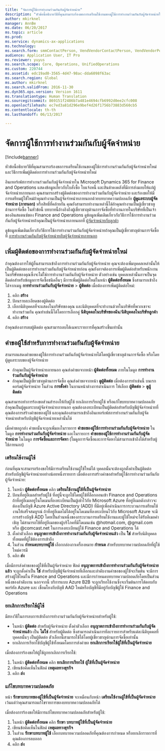 ```yaml
---
title: "จัดการผู้ใช้การทำงานร่วมกันกับผู้จัดจำหน่าย"
description: "หัวข้อนี้อธิบายวิธีที่คุณสามารถร้องขอการเตรียมใช้งานของผู้ใช้การทำงานร่วมกันกับผู้จัดจำหน่ายใหม่ และวิธีการเพิ่มผู้ติดต่อการทำงานร่วมกันกับผู้จัดจำหน่ายใหม่"
author: mkirknel
manager: AnnBe
ms.date: 06/20/2017
ms.topic: article
ms.prod: 
ms.service: dynamics-ax-applications
ms.technology: 
ms.search.form: smmContactPerson, VendVendorContactPerson, VendVendorPortalUser
audience: Application User, IT Pro
ms.reviewer: yuyus
ms.search.scope: Core, Operations, UnifiedOperations
ms.custom: 220744
ms.assetid: edc19ad0-3565-4d47-98ac-dda6098f63ac
ms.search.region: Global
ms.author: mkirknel
ms.search.validFrom: 2016-11-30
ms.dyn365.ops.version: Version 1611
ms.translationtype: Human Translation
ms.sourcegitcommit: 869151f2486b7a481e4694cfb6992d0ee2cfc008
ms.openlocfilehash: ec7ed3a81d296e9bef4d26f1756b73883d560cb5
ms.contentlocale: th-th
ms.lasthandoff: 06/13/2017

---
```


# <a name="manage-vendor-collaboration-users"></a>จัดการผู้ใช้การทำงานร่วมกันกับผู้จัดจำหน่าย

[!include[banner](../includes/banner.md)]


หัวข้อนี้อธิบายวิธีที่คุณสามารถร้องขอการเตรียมใช้งานของผู้ใช้การทำงานร่วมกันกับผู้จัดจำหน่ายใหม่ และวิธีการเพิ่มผู้ติดต่อการทำงานร่วมกันกับผู้จัดจำหน่ายใหม่ 

อินเทอร์เฟสการทำงานร่วมกันกับผู้จัดจำหน่ายใน Microsoft Dynamics 365 for Finance and Operations แสดงข้อมูลเกี่ยวกับใบสั่งซื้อ ใบแจ้งหนี้ และสินค้าคงคลังที่มีการส่งมอบให้แก่ผู้จัดจำหน่ายภายนอก คุณสามารถสร้างผู้ติดต่อของการทำงานร่วมกันกับผู้จัดจำหน่าย และร้องขอให้มีการเตรียมผู้ใช้ใหม่ถ้าคุณทำงานเป็นผู้จัดจำหน่ายภายนอกด้วยบทบาทความปลอดภัย **ผู้ดูแลระบบผู้จัดจำหน่าย (ภายนอก)** หรือสิทธิ์ที่คล้ายกัน คุณยังสามารถทำงานเหล่านี้ได้ถ้าคุณทำงานเป็นผู้เชี่ยวชาญด้านการจัดซื้อ ในหัวข้อนี้ บทบาทนี้อ้างอิงถึงผู้เชี่ยวชาญด้านการจัดซื้อที่ทำงานภายในบริษัทที่เป็นเจ้าของอินสแตนซ์ของ Finance and Operations ดูข้อมูลเพิ่มเติมเกี่ยวกับวิธีการใช้การทำงานร่วมกันกับผู้จัดจำหน่ายถ้าคุณเป็นผู้จัดจำหน่ายภายนอกที่ [ผู้จัดจำหน่ายกับลูกค้า](vendor-collaboration-work-customers-dynamics-365-operations.md)  

ดูข้อมูลเพิ่มเติมเกี่ยวกับวิธีการใช้การทำงานร่วมกันกับผู้จัดจำหน่ายถ้าคุณเป็นผู้เชี่ยวชาญด้านการจัดซื้อที่ [การทำงานร่วมกันกับผู้จัดจำหน่ายกับผู้จัดจำหน่ายภายนอก](vendor-collaboration-work-external-vendors.md)

## <a name="add-new-vendor-collaboration-contacts"></a>เพิ่มผู้ติดต่อของการทำงานร่วมกันกับผู้จัดจำหน่ายใหม่
ถ้าคุณต้องการให้ผู้อื่นสามารถเข้าถึงการทำงานร่วมกันกับผู้จัดจำหน่าย คุณจะต้องเพิ่มบุคคลเหล่านั้นให้เป็นผู้ติดต่อของการทำงานร่วมกันกับผู้จัดจำหน่ายก่อน คุณยังอาจต้องการเพิ่มผู้ติดต่อสำหรับพนักงานในบริษัทของคุณซึ่งจะไม่ใช่การทำงานร่วมกันกับผู้จัดจำหน่าย ตัวอย่างเช่น บุคคลเหล่านั้นอาจเป็นจุดติดต่อสำหรับข้อมูลการจัดซื้อชนิดอื่นๆ มีการเพิ่มผู้ติดต่อใหม่ในหน้า **ผู้ติดต่อทั้งหมด** ซึ่งสามารถเข้าถึงได้จากเมนู **การทำงานร่วมกันกับผู้จัดจำหน่าย** &gt; **ผู้ติดต่อ** เมื่อต้องการเพิ่มผู้ติดต่อใหม่:

1.  คลิก **สร้าง**
2.  ป้อนรายละเอียดของผู้ติดต่อ
3.  เลือกนิติบุคคลที่จะแสดงในบริษัทของคุณ และนิติบุคคลที่จะทำงานด้วยในบริษัทที่พวกเขาจะทำงานร่วมกัน คุณทำเช่นนี้ได้โดยการเลือกคู่ **นิติบุคคลในบริษัทของฉัน**/**นิติบุคคลในบริษัทลูกค้า**
4.  คลิก **สร้าง**

ถ้าคุณต้องการลบผู้ติดต่อ คุณสามารถลบได้เฉพาะรายการที่คุณสร้างขึ้นเท่านั้น

## <a name="vendor-collaboration-user-requests"></a>คำขอผู้ใช้สำหรับการทำงานร่วมกันกับผู้จัดจำหน่าย
สามารถแสดงคำขอของผู้ใช้การทำงานร่วมกันกับผู้จัดจำหน่ายได้โดยผู้เชี่ยวชาญด้านการจัดซื้อ หรือโดยผู้ดูแลระบบของผู้จัดจำหน่าย

-   ถ้าคุณเป็นผู้จัดจำหน่ายภายนอก คุณส่งคำขอจากหน้า **ผู้ติดต่อทั้งหมด** ภายในโมดูล **การทำงานร่วมกันกับผู้จัดจำหน่าย**
-   ถ้าคุณเป็นผู้เชี่ยวชาญด้านการจัดซื้อ คุณส่งคำขอจากหน้า **ดูผู้ติดต่อ** เมื่อต้องการทำเช่นนี้ บนเรกคอร์ดผู้จัดจำหน่าย ในส่วน **การตั้งค่า** ในบานหน้าต่างการดำเนินการ ให้เลือก **ผู้ติดต่อ** &gt; **ดูผู้ติดต่อ**

คุณสามารถทำการร้องขอส่วนสำรองให้กับผู้ใช้ ยกเลิกการเรียกผู้ใช้ หรือแก้ไขบทบาทความปลอดภัย ถ้าคุณเป็นผู้ดูแลระบบผู้จัดจำหน่ายภายนอก คุณต้องลงทะเบียนเป็นผู้ติดต่อสำหรับบัญชีผู้จัดจำหน่ายที่คุณต้องการสร้างคำขอของผู้ใช้ และคุณต้องสามารถเข้าถึงอินเทอร์เฟสการทำงานร่วมกันกับผู้จัดจำหน่ายสำหรับบัญชีผู้จัดจำหน่ายเหล่านั้นได้  

เมื่อคำขอถูกส่ง คำขอนั้นจะถูกเพิ่มลงในรายการ **คำขอของผู้ใช้การทำงานร่วมกันกับผู้จัดจำหน่าย** ในโมดูล **การทำงานร่วมกันกับผู้จัดจำหน่าย** และในรายการ **คำขอของผู้ใช้การทำงานร่วมกันกับผู้จัดจำหน่าย** ในโมดูล **การจัดซื้อและการจัดหา** (โมดูลการจัดซื้อและการจัดหาไม่สามารถเข้าถึงได้สำหรับผู้ใช้ภายนอก)

### <a name="provision-a-user"></a>เตรียมใช้งานผู้ใช้

ก่อนที่คุณจะสามารถร้องขอให้มีการเตรียมใช้งานผู้ใช้ใหม่ได้ บุคคลนั้นจะต้องถูกตั้งค่าเป็นผู้ติดต่อสำหรับบัญชีผู้จัดจำหน่ายอย่างน้อยหนึ่งรายการ เมื่อต้องการสร้างคำขอสำหรับผู้ใช้การทำงานร่วมกันกับผู้จัดจำหน่าย:

1.  ในหน้า **ผู้ติดต่อทั้งหมด** คลิก **เตรียมใช้งานผู้ใช้ที่เป็นผู้จัดจำหน่าย**
2.  ป้อนที่อยู่อีเมลสำหรับผู้ใช้ ที่อยู่นี้จะถูกใช้โดยผู้ใช้ที่ล็อกออนเข้า Finance and Operations ถ้าที่อยู่อีเมลอยู่ในโดเมนที่ลงทะเบียนเป็นผู้เช่าไว้กับ Microsoft Azure ที่อยู่อีเมลดังกล่าวจะต้องเป็นบัญชี Azure Active Directory (ADD) ที่มีอยู่เพื่อดำเนินการกระบวนการเตรียมใช้งานให้เสร็จสมบูรณ์ ถ้าที่อยู่อีเมลไม่ได้อยู่ในโดเมนที่ลงทะเบียนไว้กับ Microsoft Azure จะมีการสร้างบัญชี ADD โดยเป็นส่วนหนึ่งของกระบวนการเตรียมใช้งานและผู้ใช้ใหม่จะได้รับอีเมลคำเชิญ ไม่สามารถใช้ที่อยู่อีเมลของผู้บริโภคที่มีโดเมนเช่น @hotmail.com, @gmail.com หรือ @comcast.net ในการลงทะเบียนผู้ใช้ Finance and Operations ได้
3.  ตั้งค่าตัวเลือก **อนุญาตการเข้าถึงการทำงานร่วมกันกับผู้จัดจำหน่ายแล้ว** เป็น **ใช่** สำหรับนิติบุคคลทั้งหมดที่ผู้ใช้ต้องการเข้าถึง
4.  ในส่วน **กำหนดบทบาทผู้ใช้** เลือกกล่องกาเครื่องหมาย **กำหนด** สำหรับบทบาทความปลอดภัยที่ผู้ใช้ใหม่ควรมี
5.  คลิก **ส่ง**

เมื่อมีการส่งคำขอของผู้ใช้ที่เป็นผู้จัดจำหน่าย ฟิลด์ **อนุญาตการเข้าถึงการทำงานร่วมกันกับผู้จัดจำหน่ายแล้ว** จะถูกตั้งค่าเป็น **ใช่** สำหรับบัญชีผู้จัดจำหน่ายที่เลือกและลำดับงานคำขอของผู้ใช้จะเริ่มต้น จะมีการสร้างผู้ใช้ใหม่ใน Finance and Operations และมีการกำหนดบทบาทความปลอดภัยโดยเป็นส่วนหนึ่งของลำดับงาน นอกจากนี้ บริการแบบ Azure B2B จะถูกเรียกใช้งานซึ่งจะเริ่มต้นการโต้ตอบกับพอร์ทัล Azure และ เชื่อมโยงกับบัญชี AAD ใหม่หรือบัญชีที่มีอยู่กับบัญชีผู้ใช้ Finance and Operations

### <a name="inactivate-a-user"></a>ยกเลิกการเรียกใช้ผู้ใช้

มีสองวิธีในการลบการเข้าถึงการทำงานร่วมกันกับผู้จัดจำหน่ายสำหรับผู้ใช้:

-   ในหน้า **ผู้ติดต่อ** สำหรับผู้จัดจำหน่าย ตั้งค่าตัวเลือก **อนุญาตการเข้าถึงการทำงานร่วมกันกับผู้จัดจำหน่ายแล้ว** เป็น **ไม่ใช่** สำหรับผู้ติดต่อ ซึ่งสามารถดำเนินการทีละรายการสำหรับแต่ละนิติบุคคลที่บุคคลนั้นๆ เป็นผู้ติดต่อ ตัวเลือกนี้สามารถใช้ได้โดยผู้เชี่ยวชาญด้านการจัดซื้อเท่านั้น
-   ยกเลิกการเรียกใช้บัญชีผู้ใช้ทั้งหมดโดยการส่งคำขอ **ยกเลิกการเรียกใช้ผู้ใช้ที่เป็นผู้จัดจำหน่าย**

เมื่อต้องการร้องขอให้ผู้ใช้ถูกยกเลิกการเรียกใช้:

1.  ในหน้า **ผู้ติดต่อทั้งหมด** คลิก **ยกเลิกการเรียกใช้** **ผู้ใช้ที่เป็นผู้จัดจำหน่าย**
2.  เขียนข้อคิดเห็นในฟิลด์ **เหตุผลทางธุรกิจ**
3.  คลิก **ส่ง**

### <a name="modify-security-roles"></a>แก้ไขบทบาทความปลอดภัย

หน้า **รักษาบทบาทของผู้ใช้ที่เป็นผู้จัดจำหน่าย** จะเหมือนกับหน้า **เตรียมใช้งานผู้ใช้ที่เป็นผู้จัดจำหน่าย** เว้นแต่ว่าคุณสามารถแก้ไขรายการของบทบาทความปลอดภัยได้  

เมื่อต้องการร้องขอให้มีการแก้ไขบทบาทความปลอดภัยสำหรับผู้ใช้:

1.  ในหน้า **ผู้ติดต่อทั้งหมด** คลิก **รักษา** **บทบาทผู้ใช้ที่เป็นผู้จัดจำหน่าย**
2.  เขียนข้อคิดเห็นในฟิลด์ **เหตุผลทางธุรกิจ**
3.  ในส่วน **รักษาบทบาทผู้ใช้** เลือกบทบาทความปลอดภัยที่คุณต้องการกำหนด หรือยกเลิกรายการที่คุณต้องการลบออก
4.  คลิก **ส่ง**





